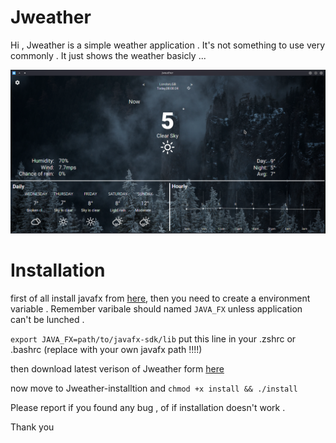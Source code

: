 # Jweather

Hi , Jweather is a simple weather application . It's not something to use very commonly . It just shows the weather basicly ... 

![Jweather](Jweather-screenshot.png)
# Installation 

first of all install javafx from [here](https://openjfx.io/), then you need to create a environment variable . Remember varibale should named ``JAVA_FX`` unless application can't be lunched . 

``
export JAVA_FX=path/to/javafx-sdk/lib
``
put this line in your .zshrc or .bashrc (replace with your own javafx path !!!!)

then download latest verison of Jweather form [here](https://github.com/HarlyquinForest/Jweather/releases)

now move to Jweather-installtion and 
``chmod +x install &&
./install
``

Please report if you found any bug , of if installation doesn't work . 

Thank you 

